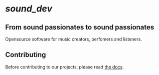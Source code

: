 # _sound\_dev_

## From sound passionates to sound passionates

Opensource software for music creators, perfomers and listeners.

## Contributing

Before contributing to our projects, please read [the docs](/docs/README.md).
